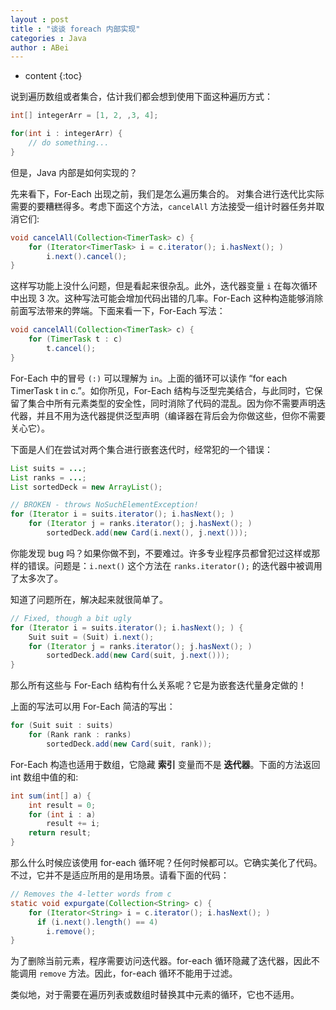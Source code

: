 ```yaml
---
layout : post
title : "谈谈 foreach 内部实现"
categories : Java
author : ABei
---
```


* content
{:toc}

说到遍历数组或者集合，估计我们都会想到使用下面这种遍历方式：

```java
int[] integerArr = [1, 2, ,3, 4];

for(int i : integerArr) {
    // do something...
}
```

但是，Java 内部是如何实现的？




先来看下，For-Each 出现之前，我们是怎么遍历集合的。
对集合进行迭代比实际需要的要糟糕得多。考虑下面这个方法，`cancelAll` 方法接受一组计时器任务并取消它们:

```java
void cancelAll(Collection<TimerTask> c) {
    for (Iterator<TimerTask> i = c.iterator(); i.hasNext(); )
        i.next().cancel();
}
```

这样写功能上没什么问题，但是看起来很杂乱。此外，迭代器变量 `i` 在每次循环中出现 3 次。这种写法可能会增加代码出错的几率。For-Each 这种构造能够消除前面写法带来的弊端。下面来看一下，For-Each 写法：

```java
void cancelAll(Collection<TimerTask> c) {
    for (TimerTask t : c)
        t.cancel();
}
```

For-Each 中的冒号 `(:)` 可以理解为 `in`。上面的循环可以读作 “for each TimerTask t in c.”。如你所见，For-Each 结构与泛型完美结合，与此同时，它保留了集合中所有元素类型的安全性，同时消除了代码的混乱。因为你不需要声明迭代器，并且不用为迭代器提供泛型声明（编译器在背后会为你做这些，但你不需要关心它）。

下面是人们在尝试对两个集合进行嵌套迭代时，经常犯的一个错误：

```java
List suits = ...;
List ranks = ...;
List sortedDeck = new ArrayList();

// BROKEN - throws NoSuchElementException!
for (Iterator i = suits.iterator(); i.hasNext(); )
    for (Iterator j = ranks.iterator(); j.hasNext(); )
        sortedDeck.add(new Card(i.next(), j.next()));
```

你能发现 bug 吗？如果你做不到，不要难过。许多专业程序员都曾犯过这样或那样的错误。问题是：`i.next()` 这个方法在 `ranks.iterator();` 的迭代器中被调用了太多次了。

知道了问题所在，解决起来就很简单了。

```java
// Fixed, though a bit ugly
for (Iterator i = suits.iterator(); i.hasNext(); ) {
    Suit suit = (Suit) i.next();
    for (Iterator j = ranks.iterator(); j.hasNext(); )
        sortedDeck.add(new Card(suit, j.next()));
}
```

那么所有这些与 For-Each 结构有什么关系呢？它是为嵌套迭代量身定做的！

上面的写法可以用 For-Each 简洁的写出：

```java
for (Suit suit : suits)
    for (Rank rank : ranks)
        sortedDeck.add(new Card(suit, rank));
```

For-Each 构造也适用于数组，它隐藏 **索引** 变量而不是 **迭代器**。下面的方法返回 int 数组中值的和:

```java
int sum(int[] a) {
    int result = 0;
    for (int i : a)
        result += i;
    return result;
}
```

那么什么时候应该使用 for-each 循环呢？任何时候都可以。它确实美化了代码。不过，它并不是适应所用的是用场景。请看下面的代码：

```java
// Removes the 4-letter words from c
static void expurgate(Collection<String> c) {
    for (Iterator<String> i = c.iterator(); i.hasNext(); )
      if (i.next().length() == 4)
        i.remove();
}
```

为了删除当前元素，程序需要访问迭代器。for-each 循环隐藏了迭代器，因此不能调用 `remove` 方法。因此，for-each 循环不能用于过滤。

类似地，对于需要在遍历列表或数组时替换其中元素的循环，它也不适用。